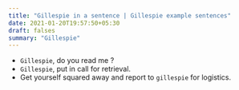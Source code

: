 ```yaml
---
title: "Gillespie in a sentence | Gillespie example sentences"
date: 2021-01-20T19:57:50+05:30
draft: falses
summary: "Gillespie"
---
```

- `Gillespie`, do you read me ?
- `Gillespie`, put in call for retrieval.
- Get yourself squared away and report to `gillespie` for logistics.
                 
